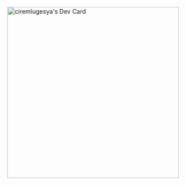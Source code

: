 <a href="https://app.daily.dev/ciremlugesya"><img src="https://api.daily.dev/devcards/df0ce89e2ef84521ba99a326cd57a1c0.png?r=loe" width="400" alt="ciremlugesya's Dev Card"/></a>
